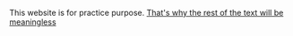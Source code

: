 This website is for practice purpose.
[That's why the rest of the text will be meaningless](https://www.youtube.com/watch?v=dQw4w9WgXcQ)
